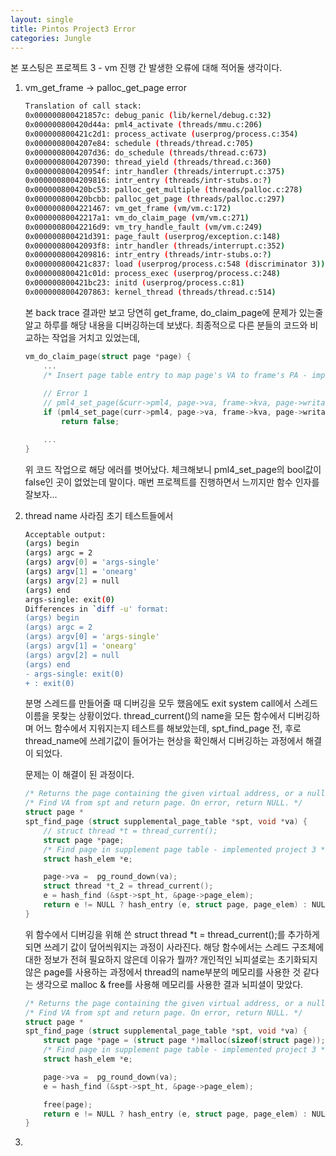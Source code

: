 ```yaml
---
layout: single
title: Pintos Project3 Error
categories: Jungle
---
```


본 포스팅은 프로젝트 3 - vm 진행 간 발생한 오류에 대해 적어둘 생각이다.

1. vm_get_frame -> palloc_get_page error
	```bash
	Translation of call stack:
	0x000000800421857c: debug_panic (lib/kernel/debug.c:32)
	0x000000800420d44a: pml4_activate (threads/mmu.c:206)
	0x000000800421c2d1: process_activate (userprog/process.c:354)
	0x0000008004207e84: schedule (threads/thread.c:705)
	0x0000008004207d36: do_schedule (threads/thread.c:673)
	0x0000008004207390: thread_yield (threads/thread.c:360)
	0x000000800420954f: intr_handler (threads/interrupt.c:375)
	0x0000008004209816: intr_entry (threads/intr-stubs.o:?)
	0x000000800420bc53: palloc_get_multiple (threads/palloc.c:278)
	0x000000800420bcbb: palloc_get_page (threads/palloc.c:297)
	0x0000008004221467: vm_get_frame (vm/vm.c:172)
	0x00000080042217a1: vm_do_claim_page (vm/vm.c:271)
	0x00000080042216d9: vm_try_handle_fault (vm/vm.c:249)
	0x000000800421d391: page_fault (userprog/exception.c:148)
	0x00000080042093f8: intr_handler (threads/interrupt.c:352)
	0x0000008004209816: intr_entry (threads/intr-stubs.o:?)
	0x000000800421c837: load (userprog/process.c:548 (discriminator 3))
	0x000000800421c01d: process_exec (userprog/process.c:248)
	0x000000800421bc23: initd (userprog/process.c:81)
	0x0000008004207863: kernel_thread (threads/thread.c:514)
	```

	본 back trace 결과만 보고 당연히 get_frame, do_claim_page에 문제가 있는줄알고 하루를 해당 내용을 디버깅하는데 보냈다.
	최종적으로 다른 분들의 코드와 비교하는 작업을 거치고 있었는데, 

	```c
	vm_do_claim_page(struct page *page) {
		...
		/* Insert page table entry to map page's VA to frame's PA - implemented project 3 */
		
		// Error 1
		// pml4_set_page(&curr->pml4, page->va, frame->kva, page->writable);
		if (pml4_set_page(curr->pml4, page->va, frame->kva, page->writable) == false)
			return false;

		...
	}
	```

	위 코드 작업으로 해당 에러를 벗어났다. 체크해보니 pml4_set_page의 bool값이 false인 곳이 없었는데 말이다. 매번 프로젝트를 진행하면서 느끼지만 함수 인자를 잘보자...

2. thread name 사라짐
	초기 테스트들에서 

	```bash
	Acceptable output:
	(args) begin
	(args) argc = 2
	(args) argv[0] = 'args-single'
	(args) argv[1] = 'onearg'
	(args) argv[2] = null
	(args) end
	args-single: exit(0)
	Differences in `diff -u' format:
	(args) begin
	(args) argc = 2
	(args) argv[0] = 'args-single'
	(args) argv[1] = 'onearg'
	(args) argv[2] = null
	(args) end
	- args-single: exit(0)
	+ : exit(0)
	```

	분명 스레드를 만들어줄 때 디버깅을 모두 했음에도 exit system call에서 스레드 이름을 못찾는 상황이었다.
	thread_current()의 name을 모든 함수에서 디버깅하며 어느 함수에서 지워지는지 테스트를 해보았는데, spt_find_page 전, 후로 thread_name에 쓰레기값이 들어가는 현상을 확인해서 디버깅하는 과정에서 해결이 되었다.

	문제는 이 해결이 된 과정이다.
	```c
	/* Returns the page containing the given virtual address, or a null pointer if no such page exists. */
	/* Find VA from spt and return page. On error, return NULL. */
	struct page *
	spt_find_page (struct supplemental_page_table *spt, void *va) {
		// struct thread *t = thread_current();
		struct page *page;
		/* Find page in supplement page table - implemented project 3 */
		struct hash_elem *e;

		page->va =  pg_round_down(va);
		struct thread *t_2 = thread_current();
		e = hash_find (&spt->spt_ht, &page->page_elem);
		return e != NULL ? hash_entry (e, struct page, page_elem) : NULL;
	}
	```

	위 함수에서 디버깅을 위해 쓴 struct thread *t = thread_current();를 추가하게 되면 쓰레기 값이 덮어씌워지는 과정이 사라진다. 해당 함수에서는 스레드 구조체에 대한 정보가 전혀 필요하지 않은데 이유가 뭘까?
	개인적인 뇌피셜로는 초기화되지 않은 page를 사용하는 과정에서 thread의 name부분의 메모리를 사용한 것 같다는 생각으로 malloc & free를 사용해 메모리를 사용한 결과 뇌피셜이 맞았다.

	```c
	/* Returns the page containing the given virtual address, or a null pointer if no such page exists. */
	/* Find VA from spt and return page. On error, return NULL. */
	struct page *
	spt_find_page (struct supplemental_page_table *spt, void *va) {
		struct page *page = (struct page *)malloc(sizeof(struct page));
		/* Find page in supplement page table - implemented project 3 */
		struct hash_elem *e;

		page->va =  pg_round_down(va);
		e = hash_find (&spt->spt_ht, &page->page_elem);

		free(page);
		return e != NULL ? hash_entry (e, struct page, page_elem) : NULL;
	}
	```

3. 